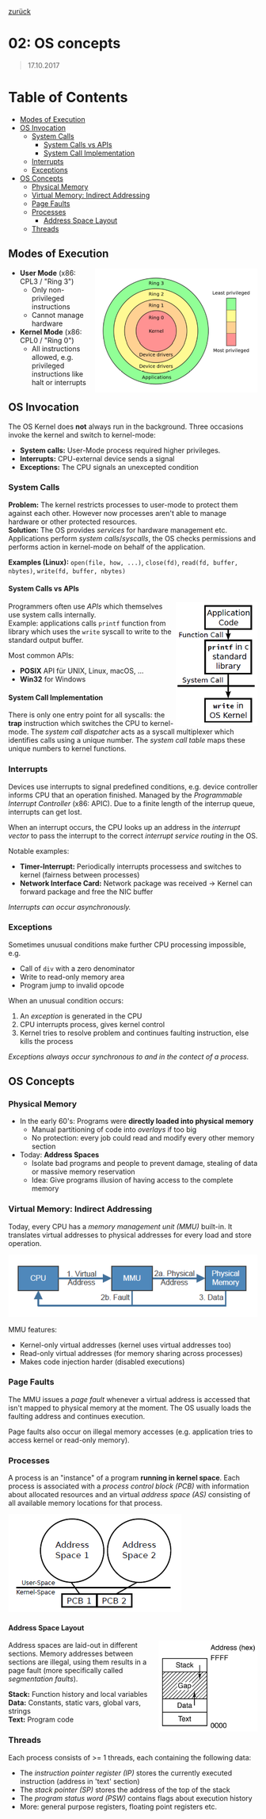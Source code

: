 [zurück](README.md)

# 02: OS concepts

> 17.10.2017

# Table of Contents

- [Modes of Execution](#modes-of-execution)
- [OS Invocation](#os-invocation)
    - [System Calls](#system-calls)
        - [System Calls vs APIs](#system-calls-vs-apis)
        - [System Call Implementation](#system-call-implementation)
    - [Interrupts](#interrupts)
    - [Exceptions](#exceptions)
- [OS Concepts](#os-concepts)
    - [Physical Memory](#physical-memory)
    - [Virtual Memory: Indirect Addressing](#virtual-memory-indirect-addressing)
    - [Page Faults](#page-faults)
    - [Processes](#processes)
        - [Address Space Layout](#address-space-layout)
    - [Threads](#threads)

## Modes of Execution

<img src="img/02-modes-of-execution.png" style="float: right;">

- **User Mode** (x86: CPL3 / "Ring 3")
    - Only non-privileged instructions
    - Cannot manage hardware
- **Kernel Mode** (x86: CPL0 / "Ring 0")
    - All instructions allowed, e.g. privileged instructions like halt or interrupts

## OS Invocation

The OS Kernel does **not** always run in the background. Three occasions invoke the kernel and switch to kernel-mode:

- **System calls:** User-Mode process required higher privileges.
- **Interrupts:** CPU-external device sends a signal
- **Exceptions:** The CPU signals an unexcepted condition

### System Calls

**Problem:** The kernel restricts processes to user-mode to protect them against each other. However now processes aren't able to manage hardware or other protected resources.  
**Solution:** The OS provides _services_ for hardware management etc. Applications perform _system calls_/_syscalls_, the OS checks permissions and performs action in kernel-mode on behalf of the application.

**Examples (Linux):** `open(file, how, ...)`, `close(fd)`, `read(fd, buffer, nbytes)`, `write(fd, buffer, nbytes)`

#### System Calls vs APIs

<img src="img/02-system-call-api.png" style="float: right;">

Programmers often use _APIs_ which themselves use system calls internally.  
Example: applications calls `printf` function from library which uses the `write` syscall to write to the standard output buffer.

Most common APIs:
- **POSIX** API für UNIX, Linux, macOS, ...
- **Win32** for Windows

#### System Call Implementation

There is only one entry point for all syscalls: the **trap** instruction which switches the CPU to kernel-mode. The _system call dispatcher_ acts as a syscall multiplexer which identifies calls using a unique number. The _system call table_ maps these unique numbers to kernel functions. 

### Interrupts

Devices use interrupts to signal predefined conditions, e.g. device controller informs CPU that an operation finished. Managed by the _Programmable Interrupt Controller_ (x86: APIC). Due to a finite length of the interrup queue, interrupts can get lost.

When an interrupt occurs, the CPU looks up an address in the _interrupt vector_ to pass the interrupt to the correct _interrupt service routing_ in the OS.

Notable examples:
- **Timer-Interrupt:** Periodically interrupts processess and switches to kernel (fairness between processes)
- **Network Interface Card:** Network package was received -> Kernel can forward package and free the NIC buffer

_Interrupts can occur asynchronously._

### Exceptions

Sometimes unusual conditions make further CPU processing impossible, e.g.
- Call of `div` with a zero denominator
- Write to read-only memory area
- Program jump to invalid opcode


When an unusual condition occurs:
1. An _exception_ is generated in the CPU
2. CPU interrupts process, gives kernel control
3. Kernel tries to resolve problem and continues faulting instruction, else kills the process

_Exceptions always occur synchronous to and in the contect of a process._

## OS Concepts

### Physical Memory

- In the early 60's: Programs were **directly loaded into physical memory**
    - Manual partitioning of code into _overlays_ if too big
    - No protection: every job could read and modify every other memory section
- Today: **Address Spaces**
    - Isolate bad programs and people to prevent damage, stealing of data or massive memory reservation
    - Idea: Give programs illusion of having access to the complete memory

### Virtual Memory: Indirect Addressing

Today, every CPU has a _memory management unit (MMU)_ built-in. It translates virtual addresses to physical addresses for every load and store operation.

![](img/02-virtual-memory.png)

MMU features:
- Kernel-only virtual addresses (kernel uses virtual addresses too)
- Read-only virtual addresses (for memory sharing across processes)
- Makes code injection harder (disabled executions)

### Page Faults

The MMU issues a _page fault_ whenever a virtual address is accessed that isn't mapped to physical memory at the moment. The OS usually loads the faulting address and continues execution.

Page faults also occur on illegal memory accesses (e.g. application tries to access kernel or read-only memory).

### Processes

A process is an "instance" of a program __running in kernel space__. Each process is associated with a _process control block (PCB)_ with information about allocated resources and an virtual _address space (AS)_ consisting of all available memory locations for that process.

![](img/02-processes.png)

#### Address Space Layout

<img src="img/02-address-space-layout.png" style="float: right;">

Address spaces are laid-out in different sections. Memory addresses between sections are illegal, using them results in a page fault (more specifically called _segmentation faults_).

**Stack:** Function history and local variables  
**Data:** Constants, static vars, global vars, strings  
**Text:** Program code

### Threads

Each process consists of >= 1 threads, each containing the following data:
- The _instruction pointer register (IP)_ stores the currently executed instruction (address in 'text' section)
- The _stack pointer (SP)_ stores the address of the top of the stack
- The _program status word (PSW)_ contains flags about execution history
- More: general purpose registers, floating point registers etc.
